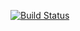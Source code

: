 [![Build Status](https://api.travis-ci.org/ChepikPolina/lab06.svg?branch=master)](https://travis-ci.org/ChepikPolina/lab06)
